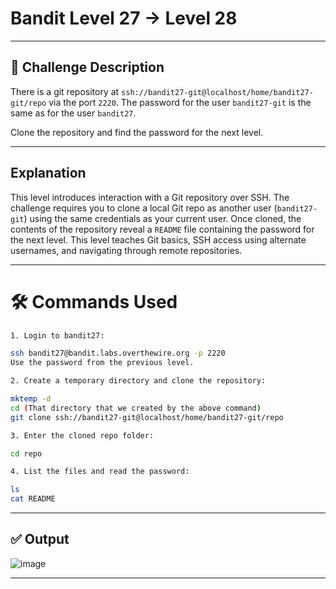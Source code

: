 # **Bandit Level 27 → Level 28**

---

## **🧩 Challenge Description**

There is a git repository at `ssh://bandit27-git@localhost/home/bandit27-git/repo` via the port `2220`. The password for the user `bandit27-git` is the same as for the user `bandit27`.

Clone the repository and find the password for the next level.

---

## Explanation

This level introduces interaction with a Git repository over SSH. The challenge requires you to clone a local Git repo as another user (`bandit27-git`) using the same credentials as your current user. Once cloned, the contents of the repository reveal a `README` file containing the password for the next level. This level teaches Git basics, SSH access using alternate usernames, and navigating through remote repositories.

---

# 🛠️ Commands Used

```bash
1. Login to bandit27:

ssh bandit27@bandit.labs.overthewire.org -p 2220
Use the password from the previous level.

2. Create a temporary directory and clone the repository:

mktemp -d
cd (That directory that we created by the above command)
git clone ssh://bandit27-git@localhost/home/bandit27-git/repo

3. Enter the cloned repo folder:

cd repo

4. List the files and read the password:

ls
cat README
```

---

## ✅ Output
![image](https://github.com/user-attachments/assets/42e00971-7e79-4d2d-a5e4-09afbe4f4baf)

---
